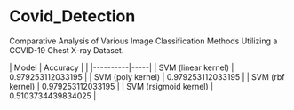 # Covid_Detection
Comparative Analysis of Various Image Classification Methods Utilizing a COVID-19 Chest X-ray Dataset.

| Model     | Accuracy |     |
|----------|-----|
| SVM (linear kernel)     | 0.979253112033195  |
| SVM (poly kernel)     | 0.979253112033195  | 
| SVM (rbf kernel)       | 0.979253112033195  |
| SVM (rsigmoid kernel)       | 0.5103734439834025  |



